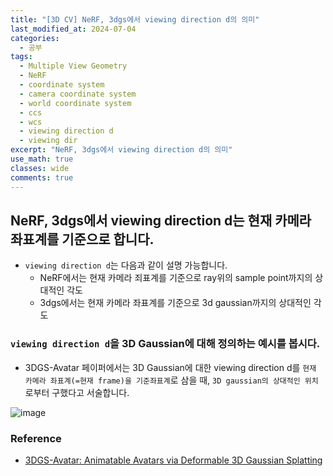 ```yaml
---
title: "[3D CV] NeRF, 3dgs에서 viewing direction d의 의미"
last_modified_at: 2024-07-04
categories:
  - 공부
tags:
  - Multiple View Geometry
  - NeRF
  - coordinate system
  - camera coordinate system
  - world coordinate system
  - ccs
  - wcs
  - viewing direction d
  - viewing dir
excerpt: "NeRF, 3dgs에서 viewing direction d의 의미"
use_math: true
classes: wide
comments: true
---
```


## NeRF, 3dgs에서 viewing direction d는 현재 카메라 좌표계를 기준으로 합니다.

- `viewing direction d`는 다음과 같이 설명 가능합니다.
  - NeRF에서는 현재 카메라 죄표계를 기준으로 ray위의 sample point까지의 상대적인 각도
  - 3dgs에서는 현재 카메라 좌표계를 기준으로 3d gaussian까지의 상대적인 각도

### `viewing direction d`을 3D Gaussian에 대해 정의하는 예시를 봅시다.

- 3DGS-Avatar 페이퍼에서는 3D Gaussian에 대한 viewing direction d를 `현재 카메라 좌표계(=현재 frame)을 기준좌표계`로 삼을 때, `3D gaussian의 상대적인 위치`로부터 구했다고 서술합니다.

![image](https://github.com/sandokim/sandokim.github.io/assets/74639652/c9135a01-140c-4dc3-a1dc-5c4d9743573e)

### Reference
- [3DGS-Avatar: Animatable Avatars via Deformable 3D Gaussian Splatting](https://arxiv.org/abs/2312.09228)

